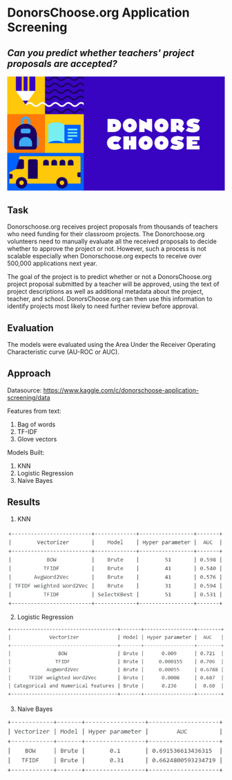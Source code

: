 # DonorsChoose.org Application Screening
## *Can you predict whether teachers' project proposals are accepted?*


![Image description](donorschoose_logo.png) <br />

## Task 

Donorschoose.org receives project proposals from thousands of teachers who need funding for their classroom projects. The Donorchoose.org volunteers need to manually evaluate all the received proposals to decide whether to approve the project or not. However, such a process is not scalable especially when Donorschoose.org expects to receive over 500,000 applications next year. 

The goal of the project is to predict whether or not a DonorsChoose.org project proposal submitted by a teacher will be approved, using the text of project descriptions as well as additional metadata about the project, teacher, and school. DonorsChoose.org can then use this information to identify projects most likely to need further review before approval. 

## Evaluation 

The models were evaluated using the Area Under the Receiver Operating Characteristic curve (AU-ROC or AUC).

## Approach

Datasource: https://www.kaggle.com/c/donorschoose-application-screening/data

Features from text: 
1) Bag of words
2) TF-IDF 
3) Glove vectors 

Models Built:
1) KNN
2) Logistic Regression
3) Naive Bayes 

## Results 
1) KNN

![Image description](knn.PNG) <br />

2) Logistic Regression 

![Image description](lr.PNG) <br />

3) Naive Bayes

![Image description](nb.PNG) <br />

